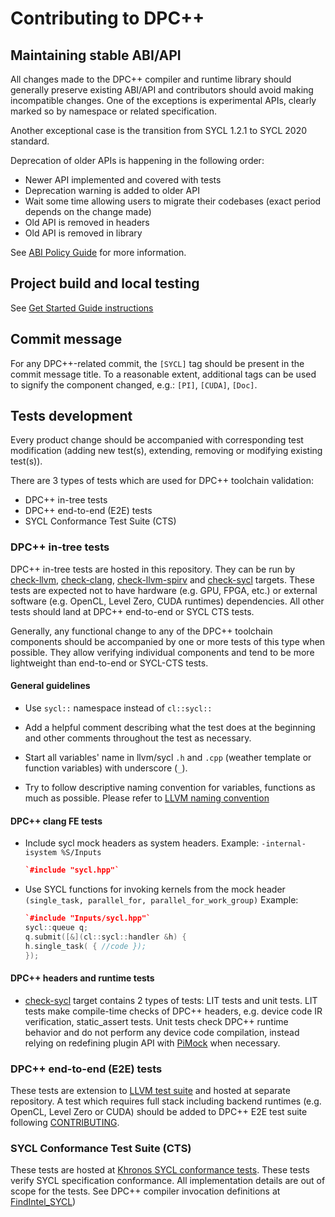 # Contributing to DPC++

## Maintaining stable ABI/API

All changes made to the DPC++ compiler and runtime library should generally
preserve existing ABI/API and contributors should avoid making incompatible
changes. One of the exceptions is experimental APIs, clearly marked so by
namespace or related specification.

Another exceptional case is the transition from SYCL 1.2.1 to SYCL 2020
standard.

Deprecation of older APIs is happening in the following order:

- Newer API implemented and covered with tests
- Deprecation warning is added to older API
- Wait some time allowing users to migrate their codebases (exact period depends
  on the change made)
- Old API is removed in headers
- Old API is removed in library

See [ABI Policy Guide](ABIPolicyGuide.md) for more information.

## Project build and local testing

See [Get Started Guide instructions](../GetStartedGuide.md)

## Commit message

For any DPC++-related commit, the `[SYCL]` tag should be present in the
commit message title. To a reasonable extent, additional tags can be used
to signify the component changed, e.g.: `[PI]`, `[CUDA]`, `[Doc]`.

## Tests development

Every product change should be accompanied with corresponding test modification
(adding new test(s), extending, removing or modifying existing test(s)).

There are 3 types of tests which are used for DPC++ toolchain validation:
* DPC++ in-tree tests
* DPC++ end-to-end (E2E) tests
* SYCL Conformance Test Suite (CTS)

### DPC++ in-tree tests

DPC++ in-tree tests are hosted in this repository. They can be run by
[check-llvm](/llvm/test), [check-clang](/clang/test),
[check-llvm-spirv](/llvm-spirv/test) and [check-sycl](/sycl/test) targets.
These tests are expected not to have hardware (e.g. GPU, FPGA, etc.) or
external software (e.g. OpenCL, Level Zero, CUDA runtimes) dependencies. All
other tests should land at DPC++ end-to-end or SYCL CTS tests.

Generally, any functional change to any of the DPC++ toolchain components
should be accompanied by one or more tests of this type when possible. They
allow verifying individual components and tend to be more lightweight than
end-to-end or SYCL-CTS tests.

#### General guidelines

- Use `sycl::` namespace instead of `cl::sycl::`

- Add a helpful comment describing what the test does at the beginning and
  other comments throughout the test as necessary.

- Start all variables' name in llvm/sycl `.h` and `.cpp` (weather template or function variables) with underscore (`_`).

- Try to follow descriptive naming convention for variables, functions as
  much as possible. Please refer to
  [LLVM naming convention](https://llvm.org/docs/CodingStandards.html#name-types-functions-variables-and-enumerators-properly)

#### DPC++ clang FE tests

- Include sycl mock headers as system headers.
  Example: `-internal-isystem %S/Inputs`

  ```C++
  `#include "sycl.hpp"`
  ```

- Use SYCL functions for invoking kernels from the mock header
  `(single_task, parallel_for, parallel_for_work_group)`
  Example:

  ```C++
  `#include "Inputs/sycl.hpp"`
  sycl::queue q;
  q.submit([&](cl::sycl::handler &h) {
  h.single_task( { //code });
  });
  ```

#### DPC++ headers and runtime tests

- [check-sycl](/sycl/test) target contains 2 types of tests: LIT tests and
  unit tests. LIT tests make compile-time checks of DPC++ headers, e.g. device
  code IR verification, static_assert tests. Unit tests check DPC++ runtime
  behavior and do not perform any device code compilation, instead relying on
  redefining plugin API with [PiMock](/sycl/unittests/helpers/PiMock.hpp) when
  necessary.

### DPC++ end-to-end (E2E) tests

These tests are extension to
[LLVM test suite](https://github.com/intel/llvm-test-suite/tree/intel/SYCL)
and hosted at separate repository.
A test which requires full stack including backend runtimes (e.g. OpenCL,
Level Zero or CUDA) should be added to DPC++ E2E test suite following
[CONTRIBUTING](https://github.com/intel/llvm-test-suite/blob/intel/CONTRIBUTING.md).

### SYCL Conformance Test Suite (CTS)

These tests are hosted at
[Khronos SYCL conformance tests](https://github.com/KhronosGroup/SYCL-CTS).
These tests verify SYCL specification conformance. All implementation details
are out of scope for the tests.
See DPC++ compiler invocation definitions at
[FindIntel_SYCL](https://github.com/KhronosGroup/SYCL-CTS/blob/SYCL-1.2.1/master/cmake/FindIntel_SYCL.cmake))
